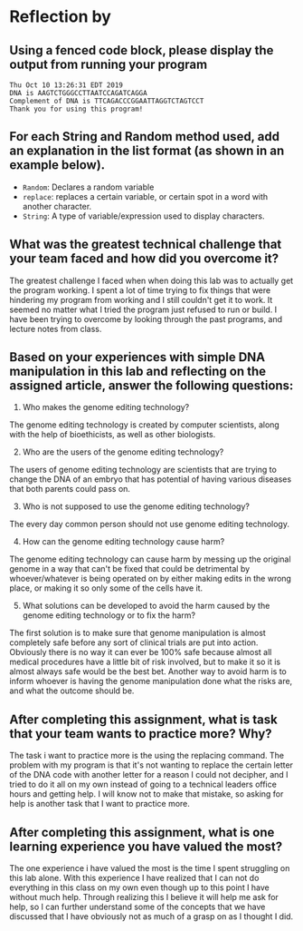 # Reflection by 

## Using a fenced code block, please display the output from running your program

```
Thu Oct 10 13:26:31 EDT 2019
DNA is AAGTCTGGGCCTTAATCCAGATCAGGA
Complement of DNA is TTCAGACCCGGAATTAGGTCTAGTCCT
Thank you for using this program!

```

## For each String and Random method used, add an explanation in the list format (as shown in an example below).

- `Random`: Declares a random variable
- `replace`: replaces a certain variable, or certain spot in a word with another
character.
- `String`: A type of variable/expression used to display characters.



## What was the greatest technical challenge that your team faced and how did you overcome it?
  The greatest challenge I faced when when doing this lab was to actually get the program working. I spent a lot of time trying to fix things that were hindering my program from working and I still couldn't get it to work. It seemed no matter what I tried the program just refused to run or build. I have been trying to overcome by looking through the past programs, and lecture notes from class.

## Based on your experiences with simple DNA manipulation in this lab and reflecting on the assigned article, answer the following questions:

1. Who makes the genome editing technology?

The genome editing technology is created by computer scientists, along with the
help of bioethicists, as well as other biologists.

2. Who are the users of the genome editing technology?

The users of genome editing technology are scientists that are trying to change
the DNA of an embryo that has potential of having various diseases that both parents
could pass on.

3. Who is not supposed to use the genome editing technology?

The every day common person should not use genome editing technology.

4. How can the genome editing technology cause harm?

The genome editing technology can cause harm by messing up the original genome in a way that can't be fixed that could be detrimental by whoever/whatever is being operated on by either making edits in the wrong place, or making it so only some of the cells have it.

5. What solutions can be developed to avoid the harm caused by the genome editing technology or to fix the harm?

The first solution is to make sure that genome manipulation is almost completely safe before any sort of clinical trials are put into action. Obviously there is no way it can ever be 100% safe because almost all medical procedures have a little bit of risk involved, but to make it so it is almost always safe would be the best bet. Another way to avoid harm is to inform whoever is having the genome manipulation done what the risks are, and what the outcome should be.

## After completing this assignment, what is task that your team wants to practice more? Why?
The task i want to practice more is the using the replacing command. The problem with my program is that it's not wanting to replace the certain letter of the DNA code with another letter for a reason I could not decipher, and I tried to do it all on my own instead of going to a technical leaders office hours and getting help. I will know not to make that mistake, so asking for help is another task that I want to practice more.

## After completing this assignment, what is one learning experience you have valued the most?

The one experience i have valued the most is the time I spent struggling on this lab alone. With this experience I have realized that I can not do everything in this class on my own even though up to this point I have without much help. Through realizing this I believe it will help me ask for help, so I can further understand some of the concepts that we have discussed that I have obviously not as much of a grasp on as I thought I did.
